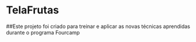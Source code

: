 # TelaFrutas
##Este projeto foi criado para treinar e aplicar as novas técnicas aprendidas durante o programa Fourcamp 
